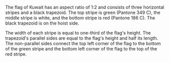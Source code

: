 The flag of Kuwait has an aspect ratio of 1:2 and consists of three horizontal stripes and a black trapezoid. The top stripe is green (Pantone 349 C), the middle stripe is white, and the bottom stripe is red (Pantone 186 C). The black trapezoid is on the hoist side.

The width of each stripe is equal to one-third of the flag's height. The trapezoid's parallel sides are equal to the flag's height and half its length. The non-parallel sides connect the top left corner of the flag to the bottom of the green stripe and the bottom left corner of the flag to the top of the red stripe.